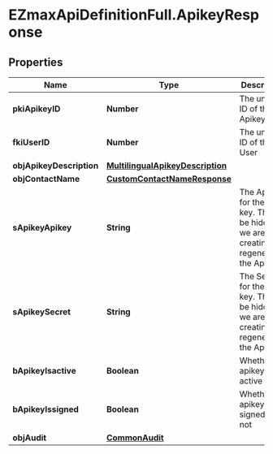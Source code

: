 # EZmaxApiDefinitionFull.ApikeyResponse

## Properties

Name | Type | Description | Notes
------------ | ------------- | ------------- | -------------
**pkiApikeyID** | **Number** | The unique ID of the Apikey | 
**fkiUserID** | **Number** | The unique ID of the User | 
**objApikeyDescription** | [**MultilingualApikeyDescription**](MultilingualApikeyDescription.md) |  | 
**objContactName** | [**CustomContactNameResponse**](CustomContactNameResponse.md) |  | 
**sApikeyApikey** | **String** | The Apikey for the API key.  This will be hidden if we are not creating or regenerating the Apikey. | [optional] 
**sApikeySecret** | **String** | The Secret for the API key.  This will be hidden if we are not creating or regenerating the Apikey. | [optional] 
**bApikeyIsactive** | **Boolean** | Whether the apikey is active or not | 
**bApikeyIssigned** | **Boolean** | Whether the apikey is signed or not | [optional] 
**objAudit** | [**CommonAudit**](CommonAudit.md) |  | 


